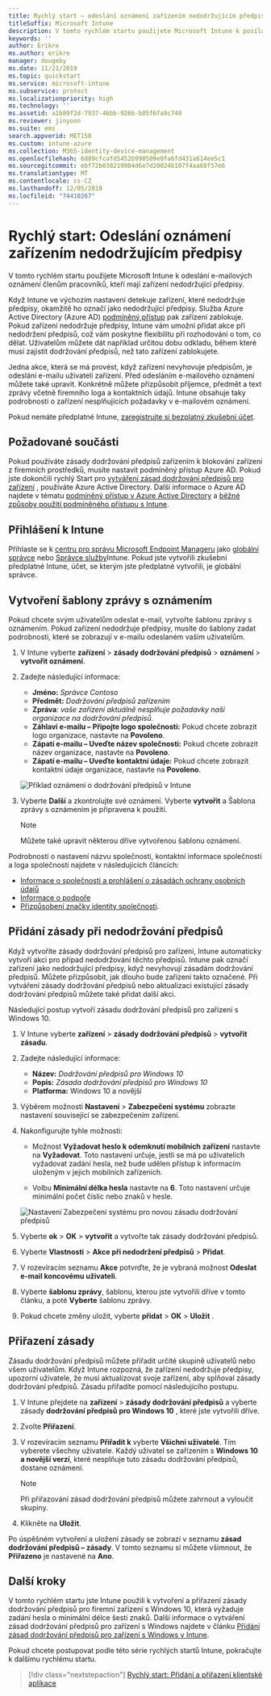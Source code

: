 ```yaml
---
title: Rychlý start – odeslání oznámení zařízením nedodržujícím předpisy
titleSuffix: Microsoft Intune
description: V tomto rychlém startu použijete Microsoft Intune k posílání e-mailových oznámení na zařízení nedodržující předpisy.
keywords: ''
author: Erikre
ms.author: erikre
manager: dougeby
ms.date: 11/21/2019
ms.topic: quickstart
ms.service: microsoft-intune
ms.subservice: protect
ms.localizationpriority: high
ms.technology: ''
ms.assetid: a1b89f2d-7937-46bb-926b-b05f6fa9c749
ms.reviewer: jinyoon
ms.suite: ems
search.appverid: MET150
ms.custom: intune-azure
ms.collection: M365-identity-device-management
ms.openlocfilehash: 6d89cfcafd5452b990509e0fa6fd431a614ee5c1
ms.sourcegitcommit: ebf72b038219904d6e7d20024b107f4aa68f57e6
ms.translationtype: MT
ms.contentlocale: cs-CZ
ms.lasthandoff: 12/05/2019
ms.locfileid: "74410267"
---
```

# <a name="quickstart-send-notifications-to-noncompliant-devices"></a>Rychlý start: Odeslání oznámení zařízením nedodržujícím předpisy

V tomto rychlém startu použijete Microsoft Intune k odeslání e-mailových oznámení členům pracovníků, kteří mají zařízení nedodržující předpisy.

Když Intune ve výchozím nastavení detekuje zařízení, které nedodržuje předpisy, okamžitě ho označí jako nedodržující předpisy. Služba Azure Active Directory (Azure AD) [podmíněný přístup](https://docs.microsoft.com/azure/active-directory/active-directory-conditional-access-azure-portal) pak zařízení zablokuje. Pokud zařízení nedodržuje předpisy, Intune vám umožní přidat akce při nedodržení předpisů, což vám poskytne flexibilitu při rozhodování o tom, co dělat. Uživatelům můžete dát například určitou dobu odkladu, během které musí zajistit dodržování předpisů, než tato zařízení zablokujete.

Jedna akce, která se má provést, když zařízení nevyhovuje předpisům, je odeslání e-mailu uživateli zařízení. Před odesláním e-mailového oznámení můžete také upravit. Konkrétně můžete přizpůsobit příjemce, předmět a text zprávy včetně firemního loga a kontaktních údajů. Intune obsahuje taky podrobnosti o zařízení nesplňujících požadavky v e-mailovém oznámení.

Pokud nemáte předplatné Intune, [zaregistrujte si bezplatný zkušební účet](../fundamentals/free-trial-sign-up.md).

## <a name="prerequisites"></a>Požadované součásti

Pokud používáte zásady dodržování předpisů zařízením k blokování zařízení z firemních prostředků, musíte nastavit podmíněný přístup Azure AD. Pokud jste dokončili rychlý Start pro [vytváření zásad dodržování předpisů pro zařízení](quickstart-set-password-length-android.md) , používáte Azure Active Directory. Další informace o Azure AD najdete v tématu [podmíněný přístup v Azure Active Directory](https://docs.microsoft.com/azure/active-directory/active-directory-conditional-access-azure-portal) a [běžné způsoby použití podmíněného přístupu s Intune](../protect/conditional-access-intune-common-ways-use.md).

## <a name="sign-in-to-intune"></a>Přihlášení k Intune

Přihlaste se k [centru pro správu Microsoft Endpoint Manageru](https://go.microsoft.com/fwlink/?linkid=2109431) jako [globální správce](../fundamentals/users-add.md#types-of-administrators) nebo [Správce služby](../fundamentals/users-add.md#types-of-administrators)Intune. Pokud jste vytvořili zkušební předplatné Intune, účet, se kterým jste předplatné vytvořili, je globální správce.

## <a name="create-a-notification-message-template"></a>Vytvoření šablony zprávy s oznámením

Pokud chcete svým uživatelům odeslat e-mail, vytvořte šablonu zprávy s oznámením. Pokud zařízení nedodržuje předpisy, musíte do šablony zadat podrobnosti, které se zobrazují v e-mailu odeslaném vašim uživatelům.

1. V Intune vyberte **zařízení** > **zásady dodržování předpisů** > **oznámení** > **vytvořit oznámení**.
2. Zadejte následující informace:

   - **Jméno:** *Správce Contoso*
   - **Předmět:** *Dodržování předpisů zařízením*
   - **Zpráva**: *vaše zařízení aktuálně nesplňuje požadavky naší organizace na dodržování předpisů.*
   - **Záhlaví e-mailu – Připojte logo společnosti:** Pokud chcete zobrazit logo organizace, nastavte na **Povoleno**.
   - **Zápatí e-mailu – Uveďte název společnosti:** Pokud chcete zobrazit název organizace, nastavte na **Povoleno**.
   - **Zápatí e-mailu – Uveďte kontaktní údaje:** Pokud chcete zobrazit kontaktní údaje organizace, nastavte na **Povoleno**.

   ![Příklad oznámení o dodržování předpisů v Intune](./media/quickstart-send-notification/quickstart-send-notification-01.png)

3. Vyberte **Další** a zkontrolujte své oznámení. Vyberte **vytvořit** a Šablona zprávy s oznámením je připravena k použití.

   > [!NOTE]
   > Můžete také upravit některou dříve vytvořenou šablonu oznámení.

Podrobnosti o nastavení názvu společnosti, kontaktní informace společnosti a loga společnosti najdete v následujících článcích:

- [Informace o společnosti a prohlášení o zásadách ochrany osobních údajů](../apps/company-portal-app.md#company-information-and-privacy-statement)
- [Informace o podpoře](../apps/company-portal-app.md#support-information)
- [Přizpůsobení značky identity společnosti](../apps/company-portal-app.md#company-identity-branding-customization).

## <a name="add-a-noncompliance-policy"></a>Přidání zásady při nedodržování předpisů

Když vytvoříte zásady dodržování předpisů pro zařízení, Intune automaticky vytvoří akci pro případ nedodržování těchto předpisů. Intune pak označí zařízení jako nedodržující předpisy, když nevyhovují zásadám dodržování předpisů. Můžete přizpůsobit, jak dlouho bude zařízení takto označené. Při vytváření zásady dodržování předpisů nebo aktualizaci existující zásady dodržování předpisů můžete také přidat další akci.

Následující postup vytvoří zásadu dodržování předpisů pro zařízení s Windows 10.

1. V Intune vyberte **zařízení** > **zásady dodržování předpisů** > **vytvořit zásadu**.

2. Zadejte následující informace:

   - **Název:** *Dodržování předpisů pro Windows 10*
   - **Popis:** *Zásada dodržování předpisů pro Windows 10*
   - **Platforma:** Windows 10 a novější

3. Výběrem možnosti **Nastavení** > **Zabezpečení systému** zobrazte nastavení související se zabezpečením zařízení.

4. Nakonfigurujte tyhle možnosti:

   - Možnost **Vyžadovat heslo k odemknutí mobilních zařízení** nastavte na **Vyžadovat**. Toto nastavení určuje, jestli se má po uživatelích vyžadovat zadání hesla, než bude udělen přístup k informacím uloženým v jejich mobilních zařízeních.

   - Volbu **Minimální délka hesla** nastavte na **6**. Toto nastavení určuje minimální počet číslic nebo znaků v hesle.

   ![Nastavení Zabezpečení systému pro novou zásadu dodržování předpisů](./media/quickstart-send-notification/system-security-settings-01.png)

5. Vyberte **ok** > **OK** > **vytvořit** a vytvořte tak zásady dodržování předpisů.

6. Vyberte **Vlastnosti** > **Akce při nedodržení předpisů** > **Přidat**.

7. V rozevíracím seznamu **Akce** potvrďte, že je vybraná možnost **Odeslat e-mail koncovému uživateli**.

8. Vyberte **šablonu zprávy**, šablonu, kterou jste vytvořili dříve v tomto článku, a poté **Vyberte** šablonu zprávy.

9. Pokud chcete změny uložit, vyberte **přidat** > **OK** > **Uložit** .

## <a name="assign-the-policy"></a>Přiřazení zásady

Zásadu dodržování předpisů můžete přiřadit určité skupině uživatelů nebo všem uživatelům. Když Intune rozpozná, že zařízení nedodržuje předpisy, upozorní uživatele, že musí aktualizovat svoje zařízení, aby splňoval zásady dodržování předpisů. Zásadu přiřadíte pomocí následujícího postupu.

1. V Intune přejdete na **zařízení** > **zásady dodržování předpisů** a vyberte zásady **dodržování předpisů pro Windows 10** , které jste vytvořili dříve.

2. Zvolte **Přiřazení**.

3. V rozevíracím seznamu **Přiřadit k** vyberte **Všichni uživatelé**. Tím vyberete všechny uživatele. Každý uživatel se zařízením s **Windows 10 a novější verzí**, které nesplňuje tuto zásadu dodržování předpisů, dostane oznámení.

    > [!NOTE]
    > Při přiřazování zásad dodržování předpisů můžete zahrnout a vyloučit skupiny.

4. Klikněte na **Uložit**.

Po úspěšném vytvoření a uložení zásady se zobrazí v seznamu **zásad dodržování předpisů – zásady**. V tomto seznamu si můžete všimnout, že **Přiřazeno** je nastavené na **Ano**.

## <a name="next-steps"></a>Další kroky

V tomto rychlém startu jste Intune použili k vytvoření a přiřazení zásady dodržování předpisů pro firemní zařízení s Windows 10, která vyžaduje zadání hesla o minimální délce šesti znaků. Další informace o vytváření zásad dodržování předpisů pro zařízení s Windows najdete v článku [Přidání zásad dodržování předpisů pro zařízení s Windows v Intune](compliance-policy-create-windows.md).

Pokud chcete postupovat podle této série rychlých startů Intune, pokračujte k dalšímu rychlému startu.

> [!div class="nextstepaction"]
> [Rychlý start: Přidání a přiřazení klientské aplikace](../apps/quickstart-add-assign-app.md)
